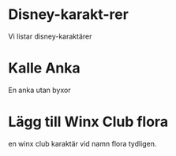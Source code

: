 # Disney-karakt-rer
Vi listar disney-karaktärer

# Kalle Anka

En anka utan byxor


# Lägg till Winx Club flora

en winx club karaktär vid namn flora tydligen.
